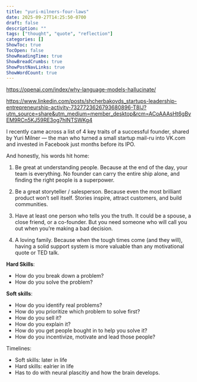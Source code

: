 ```yaml
---
title: "yuri-milners-four-laws"
date: 2025-09-27T14:25:50-0700
draft: false
description: ""
tags: ["thought", "quote", "reflection"]
categories: []
ShowToc: true
TocOpen: false
ShowReadingTime: true
ShowBreadCrumbs: true
ShowPostNavLinks: true
ShowWordCount: true
---
```


https://openai.com/index/why-language-models-hallucinate/

https://www.linkedin.com/posts/shcherbakovds_startups-leadership-entrepreneurship-activity-7327723626793680896-T8IJ?utm_source=share&utm_medium=member_desktop&rcm=ACoAAAsHt6gByEM9RCn5KJ59RE3og7hlNTSWKg4

I recently came across a list of 4 key traits of a successful founder,
shared by Yuri Milner — the man who turned a small startup mail-ru into VK.com and invested in Facebook just months before its IPO.

And honestly, his words hit home:

1. Be great at understanding people.
   Because at the end of the day, your team is everything.
   No founder can carry the entire ship alone,
   and finding the right people is a superpower.

2. Be a great storyteller / salesperson.
   Because even the most brilliant product won’t sell itself.
   Stories inspire, attract customers, and build communities.

3. Have at least one person who tells you the truth.
   It could be a spouse, a close friend, or a co-founder.
   But you need someone who will call you out when you’re making a bad decision.

4. A loving family.
   Because when the tough times come (and they will),
   having a solid support system is more valuable than any motivational quote or TED talk.

**Hard Skills**:

- How do you break down a problem?
- How do you solve the problem?

**Soft skills**:

- How do you identify real problems?
- How do you prioritize which problem to solve first?
- How do you sell it?
- How do you explain it?
- How do you get people bought in to help you solve it?
- How do you incentivize, motivate and lead those people?

Timelines:

- Soft skills: later in life
- Hard skills: ealrier in life
- Has to do with neural plascitiy and how the brain develops.
